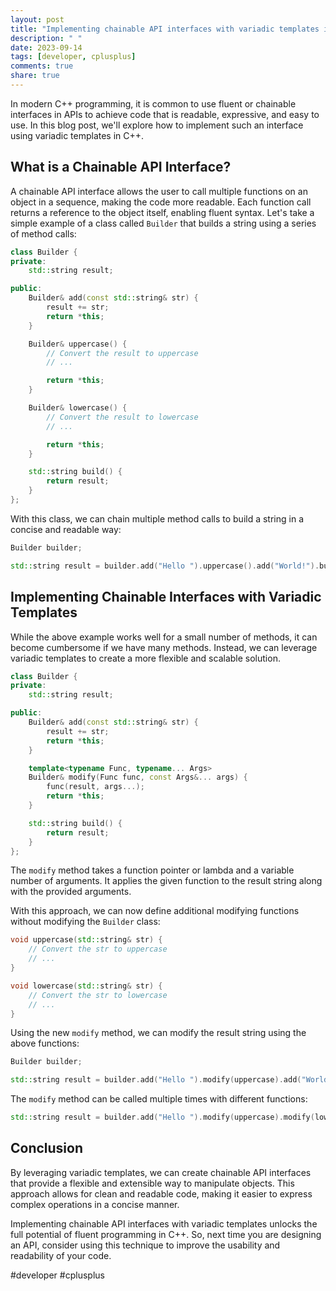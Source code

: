 ```yaml
---
layout: post
title: "Implementing chainable API interfaces with variadic templates in C++"
description: " "
date: 2023-09-14
tags: [developer, cplusplus]
comments: true
share: true
---
```


In modern C++ programming, it is common to use fluent or chainable interfaces in APIs to achieve code that is readable, expressive, and easy to use. In this blog post, we'll explore how to implement such an interface using variadic templates in C++. 

## What is a Chainable API Interface?

A chainable API interface allows the user to call multiple functions on an object in a sequence, making the code more readable. Each function call returns a reference to the object itself, enabling fluent syntax. Let's take a simple example of a class called `Builder` that builds a string using a series of method calls:

```cpp
class Builder {
private:
    std::string result;

public:
    Builder& add(const std::string& str) {
        result += str;
        return *this;
    }

    Builder& uppercase() {
        // Convert the result to uppercase
        // ...

        return *this;
    }

    Builder& lowercase() {
        // Convert the result to lowercase
        // ...

        return *this;
    }

    std::string build() {
        return result;
    }
};
```

With this class, we can chain multiple method calls to build a string in a concise and readable way:

```cpp
Builder builder;

std::string result = builder.add("Hello ").uppercase().add("World!").build();
```

## Implementing Chainable Interfaces with Variadic Templates

While the above example works well for a small number of methods, it can become cumbersome if we have many methods. Instead, we can leverage variadic templates to create a more flexible and scalable solution.

```cpp
class Builder {
private:
    std::string result;

public:
    Builder& add(const std::string& str) {
        result += str;
        return *this;
    }

    template<typename Func, typename... Args>
    Builder& modify(Func func, const Args&... args) {
        func(result, args...);
        return *this;
    }

    std::string build() {
        return result;
    }
};
```

The `modify` method takes a function pointer or lambda and a variable number of arguments. It applies the given function to the result string along with the provided arguments.

With this approach, we can now define additional modifying functions without modifying the `Builder` class:

```cpp
void uppercase(std::string& str) {
    // Convert the str to uppercase
    // ...
}

void lowercase(std::string& str) {
    // Convert the str to lowercase
    // ...
}
```

Using the new `modify` method, we can modify the result string using the above functions:

```cpp
Builder builder;

std::string result = builder.add("Hello ").modify(uppercase).add("World!").build();
```

The `modify` method can be called multiple times with different functions:

```cpp
std::string result = builder.add("Hello ").modify(uppercase).modify(lowercase).add("World!").build();
```

## Conclusion

By leveraging variadic templates, we can create chainable API interfaces that provide a flexible and extensible way to manipulate objects. This approach allows for clean and readable code, making it easier to express complex operations in a concise manner.

Implementing chainable API interfaces with variadic templates unlocks the full potential of fluent programming in C++. So, next time you are designing an API, consider using this technique to improve the usability and readability of your code.

#developer #cplusplus
